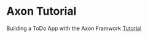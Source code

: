 # Axon Tutorial

Building a ToDo App with the Axon Framwork
[Tutorial](http://www.axonframework.org/axon-2-quickstart-guide/)
